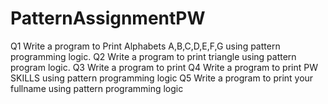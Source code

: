 # PatternAssignmentPW
 Q1 Write a program to Print Alphabets A,B,C,D,E,F,G using pattern programming logic.
 Q2 Write a program to print triangle using pattern program logic.
 Q3 Write a program to print 
 Q4 Write a program to print PW SKILLS using pattern programming logic
 Q5 Write a program to print your fullname using pattern programming logic
